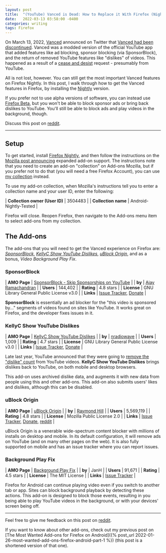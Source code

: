 ```yaml
---
layout: post
title:  "(YouTube) Vanced is Dead: How to Replace it With Firefox (Nightly)"
date:   2022-03-13 03:58:00 -0400
categories: writing
tags: Firefox
---
```


On March 13, 2022, [Vanced](https://vancedapp.com/) announced on Twitter that [Vanced had been discontinued](https://twitter.com/YTVanced/status/1503052250268286980). Vanced was a modded version of the official YouTube app that added features like ad blocking, sponsor blocking (via SponsorBlock), and the return of removed YouTube features like "dislikes" of videos. This happened as a result of a [cease and desist](https://twitter.com/linuxct/status/1503081083486810120) request - presumably from YouTube.

All is not lost, however. You can still get the most important Vanced features on Firefox Nightly. In this post, I walk through how to get the Vanced features in Firefox, by installing the [Nightly](https://play.google.com/store/apps/details?id=org.mozilla.fenix "Firefox Nightly on Google Play") version.

If you prefer not to use alpha versions of software, you can instead use [Firefox Beta](https://play.google.com/store/apps/details?id=org.mozilla.firefox_beta), but you won't be able to block sponsor ads or bring back dislikes to YouTube. You'll still be able to block ads and play videos in the background, though.

Discuss this post on [reddit](https://www.reddit.com/r/firefox/duplicates/tdgd4y/youtube_vanced_is_dead_how_to_replace_it_with/?).

* * *

## Setup

To get started, install [Firefox Nightly](https://play.google.com/store/apps/details?id=org.mozilla.fenix "Firefox Nightly on Google Play"), and then follow the instructions on the [Mozilla post announcing](https://blog.mozilla.org/addons/2020/09/29/expanded-extension-support-in-firefox-for-android-nightly/) expanded add-on support. The instructions note that you need to create an add-on "collection" on Add-ons Mozilla, but if you prefer not to do that (you will need a free Firefox Account), you can use [my collection](https://addons.mozilla.org/firefox/collections/3504483/Android-Nightly-Tested/ "Add-ons tested to work well in Firefox Nightly for Android.") instead.

To use my add-on collection, when Mozilla's instructions tell you to enter a collection name and your user ID, enter the following:

| **Collection owner (User ID)**  | 3504483  |
| **Collection name**  | Android-Nightly-Tested  |

Firefox will close. Reopen Firefox, then navigate to the Add-ons menu item to select add-ons from my collection.

## The Add-ons

The add-ons that you will need to get the Vanced experience on Firefox are: *[SponsorBlock](#sponsorblock)*, *[KellyC Show YouTube Dislikes](#kellyc-show-youtube-dislikes)*, *[uBlock Origin](#ublock-origin)*, and as a bonus, *Video Background Play Fix*.

### SponsorBlock

| **AMO Page**  | [SponsorBlock - Skip Sponsorships on YouTube](https://addons.mozilla.org/firefox/addon/sponsorblock/)  |
| **by**  | [Ajay Ramachandran](https://ajay.app)  |
| **Users**  | 144,402  |
| **Rating**  | 4.8 stars  |
| **License**  | GNU Library General Public License v3.0  |
| **Links**  | [Issue Tracker](https://github.com/ajayyy/SponsorBlock/issues), [Donate](https://sponsor.ajay.app/donate/)  |

**SponsorBlock** is essentially an ad blocker for the "this video is sponsored by..." segments of videos found on sites like YouTube. It works great on Firefox, and the developer fixes issues in it.

### KellyC Show YouTube Dislikes

| **AMO Page**  | [KellyC Show YouTube Dislikes](https://addons.mozilla.org/firefox/addon/return-youtube-dislike/)  |
| **by**  | [nradiowave](https://nradiowave.catface.ru)  |
| **Users**  | 1,009  |
| **Rating**  | 4.7 stars  |
| **License**  | GNU Library General Public License v3.0  |
| **Links**  | [Issue Tracker](https://github.com/NC22/KellyC-Show-YouTube-Dislikes/issues), [Donate](https://nradiowave.catface.ru)  |

Late last year, YouTube announced that they were going to [remove the "dislike" count](https://blog.youtube/news-and-events/update-to-youtube/ "An update to dislikes on YouTube") from YouTube videos. **KellyC Show YouTube Dislikes** brings dislikes back to YouTube, on both mobile and desktop browsers.

This add-on uses archived dislike data, and augments it with new data from people using this and other add-ons. This add-on also submits users' likes and dislikes, although this can be disabled.

### uBlock Origin

| **AMO Page**  | [uBlock Origin](https://addons.mozilla.org/android/addon/ublock-origin/)  |
| **by**  | [Raymond Hill](https://twitter.com/gorhill)  |
| **Users**  |     5,569,119  |
| **Rating**  | 4.8 stars  |
| **License**  |     Mozilla Public License 2.0  |
| **Links**  | [Issue Tracker](https://github.com/uBlockOrigin/uBlock-issues/issues), [Donate](https://github.com/gorhill/uBlock/wiki/Why-don%27t-you-accept-donations%3F), [reddit](https://www.reddit.com/r/uBlockOrigin/)  |

uBlock Origin is a venerable wide-spectrum content blocker with millions of installs on desktop and mobile. In its default configuration, it will remove ads on YouTube (and on many other pages on the web). It is also fully supported on mobile and has an issue tracker where you can report issues.

###  Background Play Fix

| **AMO Page**  | [Background Play Fix](https://addons.mozilla.org/android/addon/video-background-play-fix/)  |
| **by**  | JanH  |
| **Users**  |     91,671  |
| **Rating**  | 4.5 stars  |
| **License**  |     The MIT License  |
| **Links**  | [Issue Tracker](https://github.com/mozilla/video-bg-play/issues)  |

Firefox for Android can continue playing video even if you switch to another tab or app. Sites can block background playback by detecting these actions. This add-on is designed to block those events, resulting in you being able to play YouTube videos in the background, or with your devices' screen being off.

---

Feel free to give me feedback on this post on [reddit](https://www.reddit.com/r/firefox/duplicates/tdgd4y/youtube_vanced_is_dead_how_to_replace_it_with/?). 

If you want to know about other add-ons, check out my previous post on [The Most Wanted Add-ons for Firefox on Android]({% post_url 2022-01-26-most-wanted-add-ons-firefox-android-part-1 %}) (this post is a shortened version of that one).